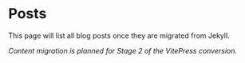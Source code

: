 # Posts

This page will list all blog posts once they are migrated from Jekyll.

*Content migration is planned for Stage 2 of the VitePress conversion.*